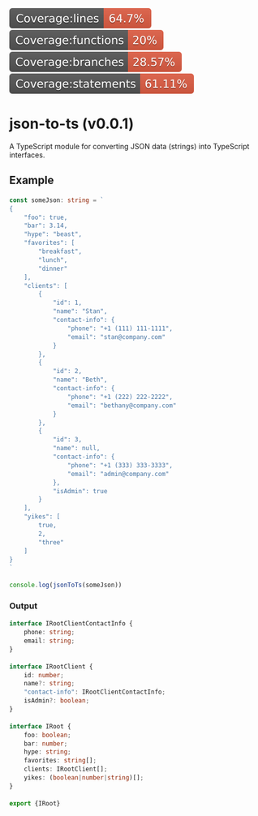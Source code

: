 ![Line coverage](./badges/badge-lines.svg)
![Function coverage](./badges/badge-functions.svg)
![Branch coverage](./badges/badge-branches.svg)
![Statement coverage](./badges/badge-statements.svg)

# json-to-ts (v0.0.1)

A TypeScript module for converting JSON data (strings) into TypeScript interfaces.

## Example

```ts
const someJson: string = `
{
    "foo": true,
    "bar": 3.14,
    "hype": "beast",
    "favorites": [
        "breakfast",
        "lunch",
        "dinner"
    ],
    "clients": [
        {
            "id": 1,
            "name": "Stan",
            "contact-info": {
                "phone": "+1 (111) 111-1111",
                "email": "stan@company.com"
            }
        },
        {
            "id": 2,
            "name": "Beth",
            "contact-info": {
                "phone": "+1 (222) 222-2222",
                "email": "bethany@company.com"
            }
        },
        {
            "id": 3,
            "name": null,
            "contact-info": {
                "phone": "+1 (333) 333-3333",
                "email": "admin@company.com"
            },
            "isAdmin": true
        }
    ],
    "yikes": [
        true,
        2,
        "three"
    ]
}
`

console.log(jsonToTs(someJson))
```

### Output

```ts
interface IRootClientContactInfo {
    phone: string;
    email: string;
}

interface IRootClient {
    id: number;
    name?: string;
    "contact-info": IRootClientContactInfo;
    isAdmin?: boolean;
}

interface IRoot {
    foo: boolean;
    bar: number;
    hype: string;
    favorites: string[];
    clients: IRootClient[];
    yikes: (boolean|number|string)[];
}

export {IRoot}
```
